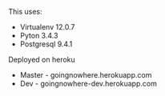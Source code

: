 This uses:
  * Virtualenv 12.0.7
  * Pyton 3.4.3
  * Postgresql 9.4.1

Deployed on heroku
  * Master - goingnowhere.herokuapp.com
  * Dev - goingnowhere-dev.herokuapp.com
